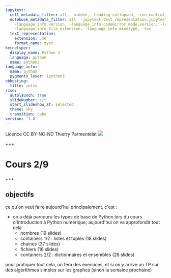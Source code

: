 ```yaml
---
jupytext:
  cell_metadata_filter: all, -hidden, -heading_collapsed, -run_control, -trusted
  notebook_metadata_filter: all, -jupytext.text_representation.jupytext_version, -jupytext.text_representation.format_version,
    -language_info.version, -language_info.codemirror_mode.version, -language_info.codemirror_mode,
    -language_info.file_extension, -language_info.mimetype, -toc
  text_representation:
    extension: .md
    format_name: myst
kernelspec:
  display_name: Python 3
  language: python
  name: python3
language_info:
  name: python
  pygments_lexer: ipython3
nbhosting: 
  title: intro
rise:
  autolaunch: true
  slideNumber: c/t
  start_slideshow_at: selected
  theme: sky
  transition: cube
version: '1.0'
---
```


<div class="licence">
<span>Licence CC BY-NC-ND</span>
<span>Thierry Parmentelat</span>
<span><img src="media/inria-25-alpha.png" /></span>
</div>

+++

# Cours 2/9

+++

## objectifs

ce qu'on veut faire aujourd'hui principalement, c'est :

* on a déjà parcouru les types de base de Python lors du cours d'introduction à Python numérique; aujourd'hui on va approfondir tout cela
  * nombres (19 slides)
  * containers 1/2 : listes et tuples (18 slides)
  * chaines (37 slides) 
  * fichiers (16 slides)
  * containers 2/2 : dictionnaires et ensembles (28 slides)
  
pour pratiquer tout cela, on fera des exercices, et si on y arrive un TP sur des algorithmes simples sur les graphes (sinon la semaine prochaine)
